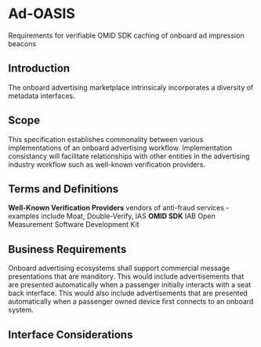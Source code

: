 # Ad-OASIS
Requirements for verifiable OMID SDK caching of onboard ad impression beacons
## Introduction
The onboard advertising marketplace intrinsicaly incorporates a diversity of metadata interfaces.

## Scope
This specification establishes commonality between various implementations of an onboard advertising workflow. Implementation consistancy will facilitate relationships with other entities in the advertising industry workflow such as well-known verification providers.
## Terms and Definitions  
**Well-Known Verification Providers**
vendors of anti-fraud services - examples include Moat, Double-Verify, IAS
**OMID SDK**
IAB Open Measurement Software Development Kit 
## Business Requirements
Onboard advertising ecosystems shall support commercial message presentations that are manditory. This would include advertisements that are presented automatically when a passenger initially interacts with a seat back interface. This would also include advertisements that are presented automatically when a passenger owned device first connects to an onboard system.
## Interface Considerations
